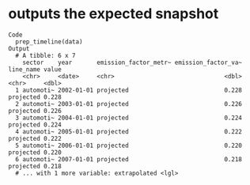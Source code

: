 # outputs the expected snapshot

    Code
      prep_timeline(data)
    Output
      # A tibble: 6 x 7
        sector    year       emission_factor_metr~ emission_factor_va~ line_name value
        <chr>     <date>     <chr>                               <dbl> <chr>     <dbl>
      1 automoti~ 2002-01-01 projected                           0.228 projected 0.228
      2 automoti~ 2003-01-01 projected                           0.226 projected 0.226
      3 automoti~ 2004-01-01 projected                           0.224 projected 0.224
      4 automoti~ 2005-01-01 projected                           0.222 projected 0.222
      5 automoti~ 2006-01-01 projected                           0.220 projected 0.220
      6 automoti~ 2007-01-01 projected                           0.218 projected 0.218
      # ... with 1 more variable: extrapolated <lgl>

